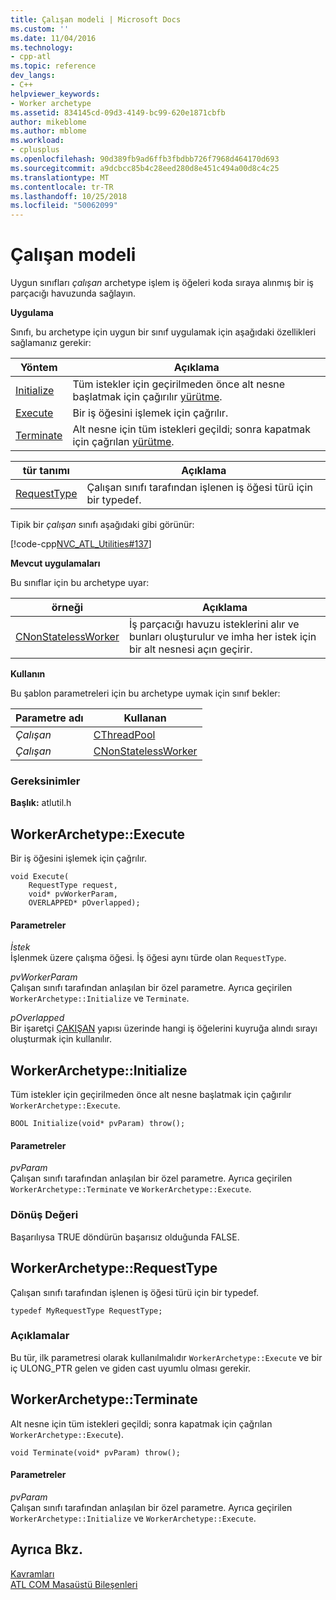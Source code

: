 ```yaml
---
title: Çalışan modeli | Microsoft Docs
ms.custom: ''
ms.date: 11/04/2016
ms.technology:
- cpp-atl
ms.topic: reference
dev_langs:
- C++
helpviewer_keywords:
- Worker archetype
ms.assetid: 834145cd-09d3-4149-bc99-620e1871cbfb
author: mikeblome
ms.author: mblome
ms.workload:
- cplusplus
ms.openlocfilehash: 90d389fb9ad6ffb3fbdbb726f7968d464170d693
ms.sourcegitcommit: a9dcbcc85b4c28eed280d8e451c494a00d8c4c25
ms.translationtype: MT
ms.contentlocale: tr-TR
ms.lasthandoff: 10/25/2018
ms.locfileid: "50062099"
---
```

# <a name="worker-archetype"></a>Çalışan modeli

Uygun sınıfları *çalışan* archetype işlem iş öğeleri koda sıraya alınmış bir iş parçacığı havuzunda sağlayın.

**Uygulama**

Sınıfı, bu archetype için uygun bir sınıf uygulamak için aşağıdaki özellikleri sağlamanız gerekir:

|Yöntem|Açıklama|
|------------|-----------------|
|[Initialize](#initialize)|Tüm istekler için geçirilmeden önce alt nesne başlatmak için çağırılır [yürütme](#execute).|
|[Execute](#execute)|Bir iş öğesini işlemek için çağrılır.|
|[Terminate](#terminate)|Alt nesne için tüm istekleri geçildi; sonra kapatmak için çağrılan [yürütme](#execute).|

|tür tanımı|Açıklama|
|-------------|-----------------|
|[RequestType](#requesttype)|Çalışan sınıfı tarafından işlenen iş öğesi türü için bir typedef.|

Tipik bir *çalışan* sınıfı aşağıdaki gibi görünür:

[!code-cpp[NVC_ATL_Utilities#137](../../atl/codesnippet/cpp/worker-archetype_1.cpp)]

**Mevcut uygulamaları**

Bu sınıflar için bu archetype uyar:

|örneği|Açıklama|
|-----------|-----------------|
|[CNonStatelessWorker](../../atl/reference/cnonstatelessworker-class.md)|İş parçacığı havuzu isteklerini alır ve bunları oluşturulur ve imha her istek için bir alt nesnesi açın geçirir.|

**Kullanın**

Bu şablon parametreleri için bu archetype uymak için sınıf bekler:

|Parametre adı|Kullanan|
|--------------------|-------------|
|*Çalışan*|[CThreadPool](../../atl/reference/cthreadpool-class.md)|
|*Çalışan*|[CNonStatelessWorker](../../atl/reference/cnonstatelessworker-class.md)|

### <a name="requirements"></a>Gereksinimler

**Başlık:** atlutil.h

## <a name="execute"></a>WorkerArchetype::Execute

Bir iş öğesini işlemek için çağrılır.

```
void Execute(
    RequestType request,
    void* pvWorkerParam,
    OVERLAPPED* pOverlapped);
```

#### <a name="parameters"></a>Parametreler

*İstek*<br/>
İşlenmek üzere çalışma öğesi. İş öğesi aynı türde olan `RequestType`.

*pvWorkerParam*<br/>
Çalışan sınıfı tarafından anlaşılan bir özel parametre. Ayrıca geçirilen `WorkerArchetype::Initialize` ve `Terminate`.

*pOverlapped*<br/>
Bir işaretçi [ÇAKIŞAN](/windows/desktop/api/minwinbase/ns-minwinbase-_overlapped) yapısı üzerinde hangi iş öğelerini kuyruğa alındı sırayı oluşturmak için kullanılır.

## <a name="initialize"></a> WorkerArchetype::Initialize

Tüm istekler için geçirilmeden önce alt nesne başlatmak için çağırılır `WorkerArchetype::Execute`.
```
BOOL Initialize(void* pvParam) throw();
```

#### <a name="parameters"></a>Parametreler

*pvParam*<br/>
Çalışan sınıfı tarafından anlaşılan bir özel parametre. Ayrıca geçirilen `WorkerArchetype::Terminate` ve `WorkerArchetype::Execute`.

### <a name="return-value"></a>Dönüş Değeri

Başarılıysa TRUE döndürün başarısız olduğunda FALSE.

## <a name="requesttype"></a> WorkerArchetype::RequestType

Çalışan sınıfı tarafından işlenen iş öğesi türü için bir typedef.

```
typedef MyRequestType RequestType;
```

### <a name="remarks"></a>Açıklamalar

Bu tür, ilk parametresi olarak kullanılmalıdır `WorkerArchetype::Execute` ve bir iç ULONG_PTR gelen ve giden cast uyumlu olması gerekir.

## <a name="terminate"></a> WorkerArchetype::Terminate

Alt nesne için tüm istekleri geçildi; sonra kapatmak için çağrılan `WorkerArchetype::Execute`).

```
void Terminate(void* pvParam) throw();
```

#### <a name="parameters"></a>Parametreler

*pvParam*<br/>
Çalışan sınıfı tarafından anlaşılan bir özel parametre. Ayrıca geçirilen `WorkerArchetype::Initialize` ve `WorkerArchetype::Execute`.

## <a name="see-also"></a>Ayrıca Bkz.

[Kavramları](../../atl/active-template-library-atl-concepts.md)<br/>
[ATL COM Masaüstü Bileşenleri](../../atl/atl-com-desktop-components.md)

